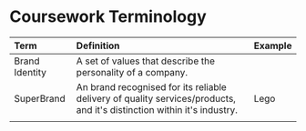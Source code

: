 # Coursework Terminology

| Term           | Definition                                                                                                             | Example |
| :------------- | :--------------------------------------------------------------------------------------------------------------------- | :------ |
| Brand Identity | A set of values that describe the personality of a company.                                                            |         |
| SuperBrand     | An brand recognised for its reliable delivery of quality services/products, and it's distinction within it's industry. | Lego    |
|                |                                                                                                                        |         |
